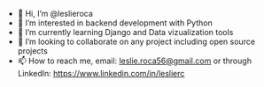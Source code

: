 - 👋 Hi, I’m @leslieroca
- 👀 I’m interested in backend development with Python
- 🌱 I’m currently learning Django and Data vizualization tools
- 💞️ I’m looking to collaborate on any project including open source projects
- 📫 How to reach me, email: leslie.roca56@gmail.com or through LinkedIn: https://www.linkedin.com/in/leslierc

<!---
leslieroca/leslieroca is a ✨ special ✨ repository because its `README.md` (this file) appears on your GitHub profile.
You can click the Preview link to take a look at your changes.
--->
